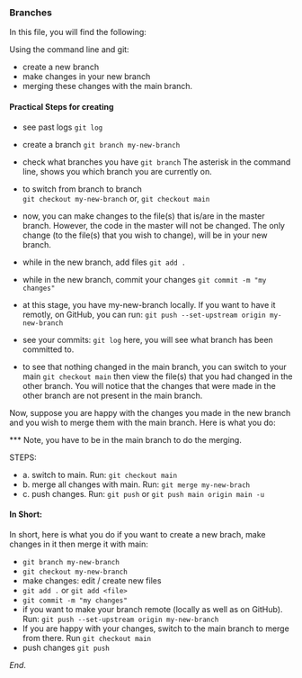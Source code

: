 ### Branches

In this file, you will find the following:

Using the command line and git:

* create a new branch
* make changes in your new branch
* merging these changes with the main branch.

#### Practical Steps for creating

* see past logs
`git log`

* create a branch
`git branch my-new-branch`

* check what branches you have
`git branch`
The asterisk in the command line, shows you which branch you are currently on.

* to switch from branch to branch  
`git checkout my-new-branch` or, `git checkout main`

* now, you can make changes to the file(s) that is/are in the master branch. However, the code in the master will not be changed. The only change (to the file(s) that you wish to change), will be in your new branch.

* while in the new branch, add files
`git add .`

* while in the new branch, commit your changes
`git commit -m "my changes" `

* at this stage, you have my-new-branch locally. If you want to have it remotly, on GitHub, you can run: `git push --set-upstream origin my-new-branch`

* see your commits:
`git log`
here, you will see what branch has been committed to.

* to see that nothing changed in the main branch, you can switch to your main `git checkout main` then view the file(s) that you had changed in the other branch. You will notice that the changes that were made in the other branch are not present in the main branch.


Now, suppose you are happy with the changes you made in the new branch and you wish to merge them with the main branch. Here is what you do:

*** Note, you have to be in the main branch to do the merging.

STEPS:
* a. switch to main. Run: `git checkout main`
* b. merge all changes with main. Run: `git merge my-new-brach`
* c. push changes. Run: `git push` or `git push main origin main -u`


#### In Short:
In short, here is what you do if you want to create a new brach, make changes in it then merge it with main:

* `git branch my-new-branch`
* `git checkout my-new-branch`
* make changes: edit / create new files
* `git add .` or `git add <file>`
* `git commit -m "my changes"`
* if you want to make your branch remote (locally as well as on GitHub). Run: `git push --set-upstream origin my-new-branch`
* If you are happy with your changes, switch to the main branch to merge from there. Run `git checkout main`
* push changes `git push`



*End*.
